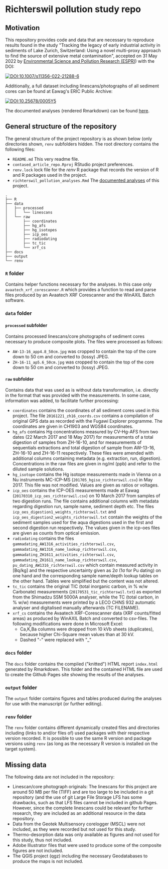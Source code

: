 # Richterswil pollution study repo

## Motivation
This repository provides code and data that are necessary to reproduce results found in the study "Tracking the legacy of early industrial activity in sediments of Lake Zurich, Switzerland: Using a novel multi-proxy approach to find the source of extensive metal contamination", accepted on 31 May 2022 by [Environmental Science and Pollution Research (ESPR)](https://www.springer.com/journal/11356)) with the DOI:

[![DOI:10.1007/s11356-022-21288-6](https://zenodo.org/badge/DOI/10.1007/s11356-022-21288-6.svg)](https://doi.org/10.1007/s11356-022-21288-6)

Additionally, a full dataset including linescans/photographs of all sediment cores can be found at Eawag's ERIC Public Archive:

[![DOI:10.25678/0005Y5](https://zenodo.org/badge/DOI/10.25678/0005Y5.svg)](https://doi.org/10.25678/0005Y5)

The documented analyses (rendered Rmarkdown) can be found [here](https://blaidd4drwg.github.io/richterswil_horn_pollution_study).

## General structure of the repository
The general structure of the project repository is as shown below (only directories shown, `renv` subfolders hidden. The root directory contains the following files:

* `README.md` This very readme file.
* `contased_article_repo.Rproj` RStudio project preferences.
* `renv.lock` lock file for the _renv_ R package that records the version of R and R packages used in the project.
* `richterswil_pollution_analyses.Rmd` The [documented analyses](./richterswil_pollution_analyses.Rmd) of this project.



```
.
├── R
├── data
│   ├── processed
│   │   └── linescans
│   └── raw
│       ├── coordinates
│       ├── hg_afs
│       ├── hg_isotopes
│       ├── icp_oes
│       ├── radiodating
│       ├── tc_tic
│       └── xrf_cs
├── docs
├── output
└── renv
```

### `R` folder
Contains helper functions necessary for the analyses. In this case only `avaatech_xrf_corescanner.R` which provides a function to read and parse files produced by an Avaatech XRF Corescanner and the WinAXIL Batch software.

### `data` folder
#### `processed` subfolder
Contains processed linescans/core photographs of sediment cores necessary to produce composite plots. The files were processed as follows:

* `AW-13-16_app4.8_50cm.jpg` was cropped to contain the top of the core down to 50 cm and converted to (lossy) JPEG.
* `ZH-16-11_ap5.6_50cm.jpg` was cropped to contain the top of the core down to 50 cm and converted to (lossy) JPEG.

#### `raw` subfolder
Contains data that was used as is without data transformation, i.e. directly in the format that was provided with the measurements. In some case, information was added, to facilitate further processing:

* `coordinates` contains the coordinates of all sediment cores used in this project. The file `20161221_zh16_coords.csv` contains a compilation of original GPS data as recorded with the Fugawi Explorer programme. The coordinates are given in CH1903 and WGS84 coordinates.
* `hg_afs` contains Hg concentrations measured by CV-Hg-AFS from two dates (22 March 2017 and 18 May 2017) for measurements of a total digestion of samples from ZH-16-10, and for measurements of sequentials extractions and total digestion of sample from AW-13-16, ZH-16-10 and ZH-16-11 respectively. These files were amended with additional columns containing metadata (e.g. extraction, run, digestion). Concentrations in the raw files are given in ng/ml (ppb) and refer to the diluted sample solutions.
* `hg_isotope` contains the Hg isotope measurements made in Vienna on a Nu instruments MC-ICP-MS (`201705_hgiso_richterswil.csv`) in May 2017. This file was not modified. Values are given as ratios or voltages.
* `icp_oes` contains the ICP-OES measurements made at Eawag (`20170310_icp_oes_richterswil.csv`) on 10 March 2017 from samples of two digestion runs. The file contains additional columns with metadata regarding digestion run, sample name, sediment depth etc. The files `icp_oes_digestion1_weights_richterswil.txt` and `icp_oes_digestion2_weights_richterswil.txt` contain the weights of the sediment samples used for the aqua digestions used in the first and second digestion run respectively. The values given in the icp-oes files are given as counts from optical emission.
* `radiodating` contains the files `gammadating_AW1316_activities_richterswil.csv`, `gammadating_AW1316_name_lookup_richterswil.csv`, `gammadating_ZH1611_activities_richterswil.csv`, `gammadating_ZH1611_name_lookup_richterswil.csv`, `pu_dating_AW1316_richterswil.csv` which contain measured activity in [Bq/kg] and the respective uncertainty given as 2σ (1σ for Pu dating) on one hand and the corresponding sample name/depth lookup tables on the other hand. Tables were simplified but the content was not altered.
* `tc_tic` contains the original TIC (total inorganic carbon, in % w/w Carbonate) measurements (`20170531_tic_richterswil.txt`) as exported from the Shimadzu SSM 5000A analyser, while the TC (total carbon, in % w/w) measurements were printed by a LECO CHNS 932 automatic analyser and digitalised manually afterwards (TC FILENAME).
* `xrf_cs` contains the Avaatech XRF-Corescanner data (XRF counts/fitted areas) as produced by WinAXIL Batch and converted to csv-files. The following modifications were done in Microsoft Excel:
  * Ca,K,Ba columns were dropped from 10 kVb sheets (duplicates), because higher Chi-Square mean values than at 30 kV.
  * Dashed "-" were replaced with "_"

### `docs` folder
The `docs` folder contains the compiled ("knitted") HTML report `index.html` generated by Rmarkdown. This folder and the contained HTML file are used to create the Github Pages site showing the results of the analyses.

### `output` folder
The `output` folder contains figures and tables produced during the analyses for use with the manuscript (or further editing).

### `renv` folder
The `renv` folder contains different dynamically created files and directories including (links to and/or files of) used packages with their respective version recorded. It is possible to use the same R version and package versions using `renv` (as long as the necessary R version is installed on the target system).

## Missing data
The following data are not included in the repository:

* Linescan/core photograph originals: The linescans for this project are around 50 MB per file (TIFF) and are too large to be included in a git repository (and the use of git Large File Storage LFS has some drawbacks, such as that LFS files cannot be included in github Pages. However, since the complete linescans could be relevant for further research, they are included as an additional resource in the data repository.
* Data from the Geotek Multisensory corelogger (MSCL) were not included, as they were recorded but not used for this study.
* Thermo-desorption data was only available as figures and not used for this study, thus not included.
* Adobe Illustrator files that were used to produce some of the composite figures are not included.
* The QGIS project (qgz) including the necessary Geodatabases to produce the maps is not included.

